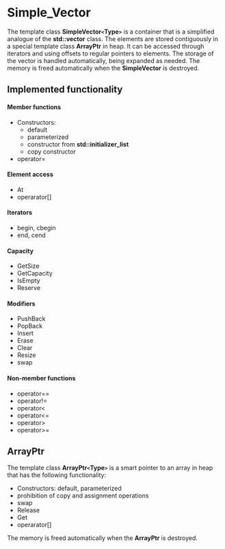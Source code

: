 # Simple_Vector

The template class __SimpleVector`<`Type`>`__ is a container that is a simplified analogue of the __std::vector__ class. The elements are stored contiguously in a special template class __ArrayPtr__ in heap. It can be accessed through iterators and using offsets to regular pointers to elements. The storage of the vector is handled automatically, being expanded as needed. The memory is freed automatically when the __SimpleVector__ is destroyed.

## Implemented functionality

#### Member functions

- Constructors:
    - default
    - parameterized
    - constructor from __std::initializer_list__
    - copy constructor
- operator=

#### Element access

- At
- operarator[]

#### Iterators

- begin, cbegin
- end, cend

#### Capacity

- GetSize
- GetCapacity
- IsEmpty
- Reserve

#### Modifiers

- PushBack
- PopBack
- Insert
- Erase
- Clear
- Resize
- swap

#### Non-member functions

- operator==
- operator!=
- operator<
- operator<=
- operator>
- operator>=

## ArrayPtr

The template class __ArrayPtr`<`Type`>`__ is a smart pointer to an array in heap that has the following functionality:

- Constructors: default, parameterized
- prohibition of copy and assignment operations
- swap
- Release
- Get
- operarator[]


The memory is freed automatically when the __ArrayPtr__ is destroyed.